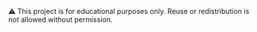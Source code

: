 ⚠️ This project is for educational purposes only. Reuse or redistribution is not allowed without permission.


